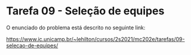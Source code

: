 # Tarefa 09 - Seleção de equipes
 
O enunciado do problema está descrito no seguinte link:

https://www.ic.unicamp.br/~lehilton/cursos/2s2021/mc202e/tarefas/09-selecao-de-equipes/